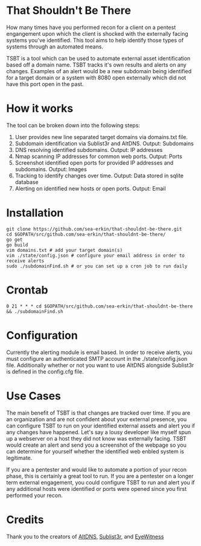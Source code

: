# That Shouldn't Be There
How many times have you performed recon for a client on a pentest engangement upon which the client is shocked with the externally facing systems you've identified. This tool aims to help identify those types of systems through an automated means.

TSBT is a tool which can be used to automate external asset identification based off a domain name. 
TSBT tracks it's own results and alerts on any changes. Examples of an alert would be a new subdomain being
identified for a target domain or a system with 8080 open externally which did not have this port open in the past.

# How it works
The tool can be broken down into the following steps:

1. User provides new line separated target domains via domains.txt file.
2. Subdomain identification via Sublist3r and AltDNS. Output: Subdomains
3. DNS resolving identified subdomains. Output: IP addresses
4. Nmap scanning IP addresses for common web ports. Output: Ports
5. Screenshot identified open ports for provided IP addresses and subdomains. Output: Images
6. Tracking to identify changes over time. Output: Data stored in sqlite database
7. Alerting on identified new hosts or open ports. Output: Email

# Installation
```
git clone https://github.com/sea-erkin/that-shouldnt-be-there.git
cd $GOPATH/src/github.com/sea-erkin/that-shouldnt-be-there/
go get
go build
vim domains.txt # add your target domain(s)
vim ./state/config.json # configure your email address in order to receive alerts
sudo ./subdomainFind.sh # or you can set up a cron job to run daily
```
# Crontab
```
0 21 * * * cd $GOPATH/src/github.com/sea-erkin/that-shouldnt-be-there && ./subdomainFind.sh
```
# Configuration
Currently the alerting module is email based. In order to receive alerts, you must configure an authenticated SMTP account in the ./state/config.json file.
Additionally whether or not you want to use AltDNS alongside Sublist3r is defined in the config.cfg file.

# Use Cases
The main benefit of TSBT is that changes are tracked over time. If you are an organization and are not confident about your external presence, you can configure TSBT to run on your identified external assets and alert you if any changes have happened. Let's say a lousy developer like myself spun up a webserver on a host they did not know was externally facing. TSBT would create an alert and send you a screenshot of the webpage so you can determine for yourself whether the identified web enbled system is legitimate.

If you are a pentester and would like to automate a portion of your recon phase, this is certainly a great tool to run. If you are a pentester on a longer term external engagement, you could configure TSBT to run and alert you if any additional hosts were identified or ports were opened since you first performed your recon.

# Credits
Thank you to the creators of [AltDNS](https://github.com/infosec-au/altdns), [Sublist3r](https://github.com/aboul3la/Sublist3r), and [EyeWitness](https://github.com/ChrisTruncer/EyeWitness)
